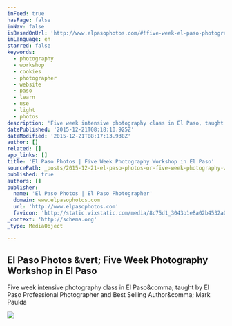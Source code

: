 ```yaml
---
inFeed: true
hasPage: false
inNav: false
isBasedOnUrl: 'http://www.elpasophotos.com/#!five-week-el-paso-photography-workshop/rdcru'
inLanguage: en
starred: false
keywords:
  - photography
  - workshop
  - cookies
  - photographer
  - website
  - paso
  - learn
  - use
  - light
  - photos
description: 'Five week intensive photography class in El Paso, taught by El Paso Professional Photographer and Best Selling Author, Mark Paulda'
datePublished: '2015-12-21T08:18:10.925Z'
dateModified: '2015-12-21T08:17:13.938Z'
author: []
related: []
app_links: []
title: 'El Paso Photos | Five Week Photography Workshop in El Paso'
sourcePath: _posts/2015-12-21-el-paso-photos-or-five-week-photography-workshop-in-el-paso.md
published: true
authors: []
publisher:
  name: 'El Paso Photos | El Paso Photographer'
  domain: www.elpasophotos.com
  url: 'http://www.elpasophotos.com'
  favicon: 'http://static.wixstatic.com/media/8c75d1_3043b1e8a02b4532a078985fc7188468.gif/v1/fill/w_16%2Ch_16%2Clg_1/8c75d1_3043b1e8a02b4532a078985fc7188468.gif'
_context: 'http://schema.org'
_type: MediaObject

---
```

<article style=""><h1>El Paso Photos &amp;vert; Five Week Photography Workshop in El Paso</h1><p>Five week intensive photography class in El Paso&amp;comma; taught by El Paso Professional Photographer and Best Selling Author&amp;comma; Mark Paulda</p></article>

![](https://the-grid-user-content.s3-us-west-2.amazonaws.com/4cb55b31-e0fd-4b50-a4db-c3dc2ce5bd10.jpg)